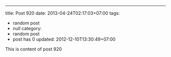 ---
title: Post 920
date: 2013-04-24T02:17:03+07:00
tags:
  - random post
  - null
category:
  - random post
  - post has 0
updated: 2012-12-10T13:30:49+07:00

This is content of post 920